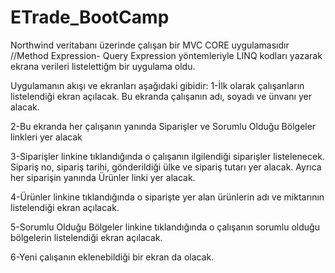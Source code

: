 # ETrade_BootCamp
Northwind veritabanı üzerinde çalışan bir MVC CORE uygulamasıdır
//Method Expression- Query Expression yöntemleriyle LINQ kodları yazarak ekrana verileri listelettiğm bir uygulama oldu.

Uygulamanın akışı ve ekranları aşağıdaki gibidir:
1-İlk olarak çalışanların listelendiği ekran açılacak. Bu ekranda çalışanın adı, soyadı ve ünvanı yer alacak.

2-Bu ekranda her çalışanın yanında Siparişler ve Sorumlu Olduğu Bölgeler linkleri yer alacak

3-Siparişler linkine tıklandığında o çalışanın ilgilendiği siparişler listelenecek. Sipariş no, sipariş tarihi, gönderildiği ülke ve sipariş tutarı yer alacak. Ayrıca her siparişin yanında Ürünler linki yer alacak.

4-Ürünler linkine tıklandığında o siparişte yer alan ürünlerin adı ve miktarının listelendiği ekran açılacak.

5-Sorumlu Olduğu Bölgeler linkine tıklandığında o çalışanın sorumlu olduğu bölgelerin listelendiği ekran açılacak.

6-Yeni çalışanın eklenebildiği bir ekran da olacak.

